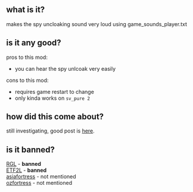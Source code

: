 <h2>what is it?</h2>

makes the spy uncloaking sound very loud using game_sounds_player.txt<br>
<h2>is it any good?</h2>

pros to this mod:<br>

* you can hear the spy unlcoak very easily

cons to this mod:<br>

* requires game restart to change
* only kinda works on `sv_pure 2`

<h2>how did this come about?</h2>

still investigating, good post is [here](https://www.teamfortress.tv/51593/cheating-to-hear-spies-is-painfully-easy).
<h2>is it banned?</h2>

[RGL](https://docs.google.com/document/d/1jfp2o6X4m0zdrX50kZ5YNsrvBANqxfDb-nEsRBb1wh0/view) - <b>banned</b><br>
[ETF2L](https://etf2l.org/latest-rules-configs-updates/) - <b>banned</b><br>
[asiafortress](https://asiafortress.com/index.php?/forums/topic/5900-asiafortress-cup-18-rules/) - not mentioned<br>
[ozfortress](https://ozfortress.com/rules#6-Cheating-Exploits-and-Bans) - not mentioned<br>

